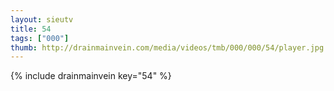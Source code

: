 ```yaml
--- 
layout: sieutv
title: 54
tags: ["000"]
thumb: http://drainmainvein.com/media/videos/tmb/000/000/54/player.jpg
---
```

{% include drainmainvein key="54" %} 
